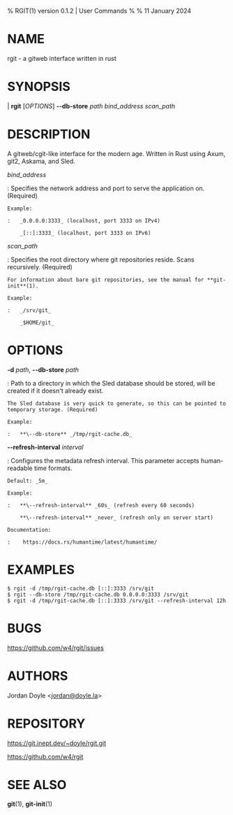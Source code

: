% RGIT(1) version 0.1.2 | User Commands
%
% 11 January 2024

NAME
====

rgit - a gitweb interface written in rust

SYNOPSIS
========

| **rgit** \[*OPTIONS*] **\--db-store** *path* *bind_address* *scan_path*

DESCRIPTION
===========

A gitweb/cgit-like interface for the modern age. Written in Rust using Axum, git2, Askama, and Sled.  
  
_bind_address_ 

:   Specifies the network address and port to serve the application on.
(Required)  

    Example:

    :   _0.0.0.0:3333_ (localhost, port 3333 on IPv4)

        _[::]:3333_ (localhost, port 3333 on IPv6)  

_scan_path_ 

:   Specifies the root directory where git repositories reside. Scans recursively.
(Required)  
  
    For information about bare git repositories, see the manual for **git-init**(1).  

    Example:

    :   _/srv/git_

        _$HOME/git_


OPTIONS
=======

**-d** _path_, **\--db-store** _path_

:   Path to a directory in which the Sled database should be stored, will be created if it doesn't already exist.  

    The Sled database is very quick to generate, so this can be pointed to temporary storage. (Required)

    Example:

    :   **\--db-store** _/tmp/rgit-cache.db_

**\--refresh-interval** _interval_

:   Configures the metadata refresh interval. This parameter accepts human-readable time formats.

    Default: _5m_

    Example:

    :   **\--refresh-interval** _60s_ (refresh every 60 seconds)

        **\--refresh-interval** _never_ (refresh only on server start)

    Documentation:

    :    https://docs.rs/humantime/latest/humantime/

EXAMPLES
========

```
$ rgit -d /tmp/rgit-cache.db [::]:3333 /srv/git
$ rgit --db-store /tmp/rgit-cache.db 0.0.0.0:3333 /srv/git
$ rgit -d /tmp/rgit-cache.db [::]:3333 /srv/git --refresh-interval 12h

```

BUGS
====

https://github.com/w4/rgit/issues

AUTHORS
=======

Jordan Doyle \<jordan@doyle.la>

REPOSITORY
==========

https://git.inept.dev/~doyle/rgit.git

https://github.com/w4/rgit

SEE ALSO
========

**git**(1),
**git-init**(1)
